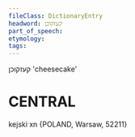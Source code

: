 ```yaml
---
fileClass: DictionaryEntry
headword: קעזקוכן
part_of_speech: 
etymology: 
tags: 
---
```

קעזקוכן
'cheesecake'

CENTRAL
========

kejskiˑxn {POLAND, Warsaw, 52211}
